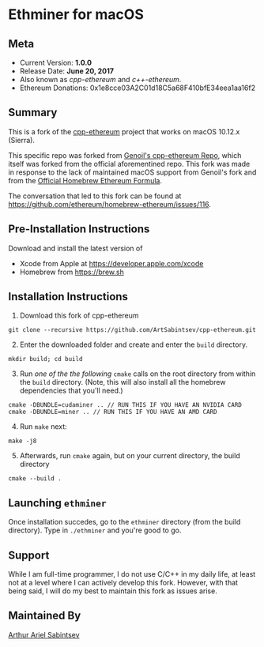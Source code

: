 # Ethminer for macOS

## Meta
- Current Version: **1.0.0**
- Release Date: **June 20, 2017**
- Also known as _cpp-ethereum_ and _c++-ethereum_.
- Ethereum Donations: 0x1e8cce03A2C01d18C5a68F410bfE34eea1aa16f2

## Summary
This is a fork of the [cpp-ethereum](https://github.com/ethereum/cpp-ethereum) project that works on macOS 10.12.x (Sierra).

This specific repo was forked from [Genoil's cpp-ethereum Repo](https://github.com/Genoil/cpp-ethereum), which itself was forked from the official aforementined repo. This fork was made in response to the lack of maintained macOS support from Genoil's fork and from the [Official Homebrew Ethereum Formula](https://github.com/ethereum/homebrew-ethereum/).

The conversation that led to this fork can be found at https://github.com/ethereum/homebrew-ethereum/issues/116.

## Pre-Installation Instructions
Download and install the latest version of
- Xcode from Apple at https://developer.apple.com/xcode
- Homebrew from https://brew.sh

## Installation Instructions

1. Download this fork of cpp-ethereum
```
git clone --recursive https://github.com/ArtSabintsev/cpp-ethereum.git
```

2. Enter the downloaded folder and create and enter the `build` directory.
```
mkdir build; cd build
```

3. Run _one of the the following_ `cmake` calls on the root directory from within the `build` directory. 
(Note, this will also install all the homebrew dependencies that you'll need.)
```
cmake -DBUNDLE=cudaminer .. // RUN THIS IF YOU HAVE AN NVIDIA CARD
cmake -DBUNDLE=miner .. // RUN THIS IF YOU HAVE AN AMD CARD
```

4. Run `make` next:
```
make -j8
```

5. Afterwards, run `cmake` again, but on your current directory, the build directory
```
cmake --build .
```

## Launching `ethminer`
Once installation succedes, go to the `ethminer` directory (from the build directory). Type in `./ethminer` and you're good to go.


## Support
While I am full-time programmer, I do not use C/C++ in my daily life, at least not at a level where I can actively develop this fork. However, with that being said, I will do my best to maintain this fork as issues arise.


## Maintained By
[Arthur Ariel Sabintsev](http://www.sabintsev.com)
